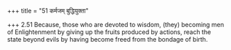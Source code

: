 +++
title = "51 कर्मजम् बुद्धियुक्ता"

+++
2.51 Because, those who are devoted to wisdom, (they) becoming men of
Enlightenment by giving up the fruits produced by actions, reach the
state beyond evils by having become freed from the bondage of birth.
